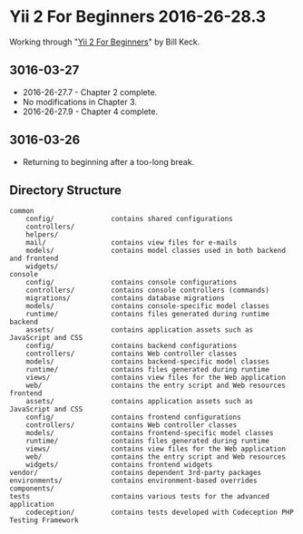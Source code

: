 Yii 2 For Beginners 2016-26-28.3
================================

Working through "[Yii 2 For Beginners](https://leanpub.com/yii2forbeginners)" by Bill Keck.

3016-03-27
----------

* 2016-26-27.7 - Chapter 2 complete.
* No modifications in Chapter 3.
* 2016-26-27.9 - Chapter 4 complete.

3016-03-26
----------

* Returning to beginning after a too-long break.

Directory Structure
-------------------

```
common
    config/              contains shared configurations
    controllers/
    helpers/
    mail/                contains view files for e-mails
    models/              contains model classes used in both backend and frontend
    widgets/
console
    config/              contains console configurations
    controllers/         contains console controllers (commands)
    migrations/          contains database migrations
    models/              contains console-specific model classes
    runtime/             contains files generated during runtime
backend
    assets/              contains application assets such as JavaScript and CSS
    config/              contains backend configurations
    controllers/         contains Web controller classes
    models/              contains backend-specific model classes
    runtime/             contains files generated during runtime
    views/               contains view files for the Web application
    web/                 contains the entry script and Web resources
frontend
    assets/              contains application assets such as JavaScript and CSS
    config/              contains frontend configurations
    controllers/         contains Web controller classes
    models/              contains frontend-specific model classes
    runtime/             contains files generated during runtime
    views/               contains view files for the Web application
    web/                 contains the entry script and Web resources
    widgets/             contains frontend widgets
vendor/                  contains dependent 3rd-party packages
environments/            contains environment-based overrides
components/
tests                    contains various tests for the advanced application
    codeception/         contains tests developed with Codeception PHP Testing Framework
```
